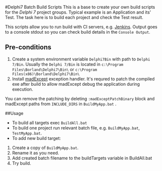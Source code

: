 #Delphi7 Batch Build Scripts
This is a base to create your own build scripts for the *Delphi 7* project groups.
Typical example is an Application and its' Test. The task here is to build 
each project and check the Test result.

This scripts allow you to run build with CI servers, 
e.g. [Jenkins](https://jenkins-ci.org/). Output goes to a console stdout 
so you can check build details in the `Console Output`. 


## Pre-conditions
1. Create a system environment variable `Delphi7Bin` with path to `Delphi 7/Bin`. 
Usually the `Delphi 7/Bin` is located in `c:\Program Files\Borland\Delphi7\Bin\`
or `c:\Program Files(x86)\Borland\Delphi7\Bin\`
2. Install [madExcept](http://madshi.net/madCollection.exe) exception handler. 
It's requred to patch the compiled exe after build to allow madExcept debug 
the application during execution.

You can remove the patching by deleting `:madExceptPatchBinary` block 
and madExcept paths from `INCLUDE_DIRS` in `BuildMyApp.bat` .

##Usage
* To build all targets exec `BuildAll.bat`
* To build one project run relevant batch file, e.g. `BuildMyApp.bat`, 
`TestMyApp.bat`.
* To add new build target:
1. Create a copy of `BuildMyApp.bat`. 
2. Rename it as you need.
3. Add created batch filename to the buildTargets variable in BuildAll.bat   
4. Try build.
